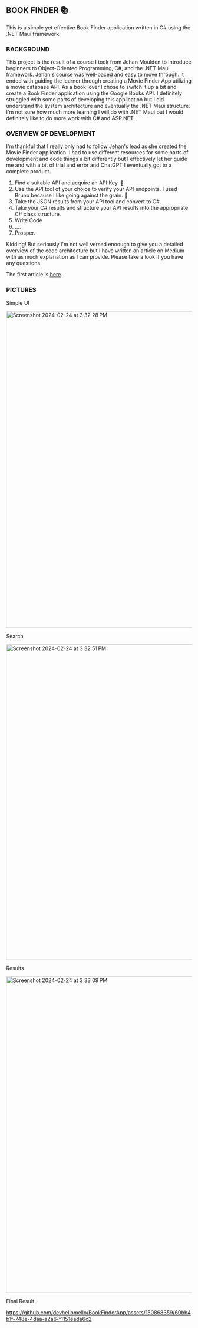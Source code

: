 ## BOOK FINDER 📚
This is a simple yet effective Book Finder application written in C# using the .NET Maui framework. 

### BACKGROUND
This project is the result of a course I took from Jehan Moulden to introduce beginners to Object-Oriented Programming, C#, and the .NET Maui framework. 
Jehan's course was well-paced and easy to move through. It ended with guiding the learner through creating a Movie Finder App utilizing a movie database API. 
As a book lover I chose to switch it up a bit and create a Book Finder application using the Google Books API. 
I definitely struggled with some parts of developing this application but I did understand the system architecture and eventually the .NET Maui structure.
I'm not sure how much more learning I will do with .NET Maui but I would definitely like to do more work with C# and ASP.NET. 

### OVERVIEW OF DEVELOPMENT
I'm thankful that I really only had to follow Jehan's lead as she created the Movie Finder application. I had to use different resources for some parts of development and code things a bit differently but I effectively let her guide me and with a bit of trial and error and ChatGPT I eventually got to a complete product. 

  1. Find a suitable API and acquire an API Key. 🔑
  2. Use the API tool of your choice to verify your API endpoints. I used Bruno because I like going against the grain. 🤣
  3. Take the JSON results from your API tool and convert to C#.
  4. Take your C# results and structure your API results into the appropriate C# class structure.
  5. Write Code
  6. ....
  7. Prosper.

Kidding! But seriously I'm not well versed enoough to give you a detailed overview of the code architecture but I have written an article on Medium with as much explanation as I can provide. Please take a look if you have any questions. 

The first article is [here](https://medium.com/@devhellomello/object-oriented-programming-and-me-c-edition-8ff2ec033799).

### PICTURES

Simple UI

<img width="860" alt="Screenshot 2024-02-24 at 3 32 28 PM" src="https://github.com/devhellomello/BookFinderApp/assets/150868359/da12608f-e26d-40dc-990e-3bfd10127f5c">

Search

<img width="856" alt="Screenshot 2024-02-24 at 3 32 51 PM" src="https://github.com/devhellomello/BookFinderApp/assets/150868359/ac8f740a-a833-4de2-95aa-3059bde50a0c">

Results

<img width="859" alt="Screenshot 2024-02-24 at 3 33 09 PM" src="https://github.com/devhellomello/BookFinderApp/assets/150868359/347e934f-2ad5-4af6-8850-e3abe8dc36c8">

Final Result 

https://github.com/devhellomello/BookFinderApp/assets/150868359/60bb4b1f-748e-4daa-a2a6-f1151eada6c2

